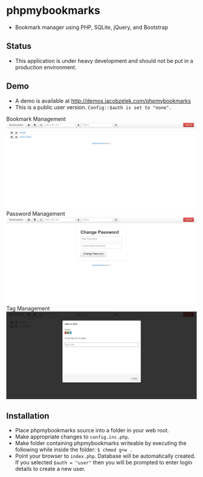 phpmybookmarks
==============
- Bookmark manager using PHP, SQLite, jQuery, and Bootstrap

Status
------
- This application is under heavy development and should not be put in a production environment.

Demo
----
- A demo is available at http://demos.jacobzelek.com/phpmybookmarks
- This is a public user version. ```Config::$auth is set to "none".```

Bookmark Management
![bookmark-management](https://github.com/dineshkummarc/phpmybookmarks/blob/master/screenshot/bookmark-management.png)
Password Management
![password-management](https://github.com/dineshkummarc/phpmybookmarks/blob/master/screenshot/password-management.png)
Tag Management
![tag-management](https://github.com/dineshkummarc/phpmybookmarks/blob/master/screenshot/tag-management.png)

Installation
------------
- Place phpmybookmarks source into a folder in your web root.
- Make appropriate changes to ```config.inc.php```.
- Make folder containing phpmybookmarks writeable by executing the following while inside the folder:
  ```$ chmod g+w .```
- Point your browser to ```index.php```. Database will be automatically created. If you selected ```$auth = "user"``` then you will be prompted to enter login details to create a new user.
